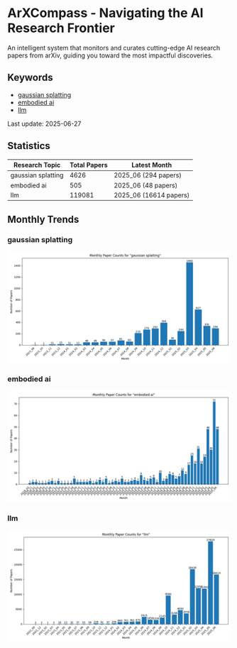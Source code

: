 # ArXCompass - Navigating the AI Research Frontier
An intelligent system that monitors and curates cutting-edge AI research papers from arXiv, guiding you toward the most impactful discoveries.

## Keywords

- [gaussian splatting](gaussian_splatting/)
- [embodied ai](embodied_ai/)
- [llm](llm/)

Last update: 2025-06-27

## Statistics

| Research Topic | Total Papers | Latest Month |
| --- | --- | --- |
| gaussian splatting | 4626 | 2025_06 (294 papers) |
| embodied ai | 505 | 2025_06 (48 papers) |
| llm | 119081 | 2025_06 (16614 papers) |

## Monthly Trends

### gaussian splatting

![Monthly Paper Counts for gaussian splatting](gaussian_splatting/monthly_stats.png)

### embodied ai

![Monthly Paper Counts for embodied ai](embodied_ai/monthly_stats.png)

### llm

![Monthly Paper Counts for llm](llm/monthly_stats.png)

